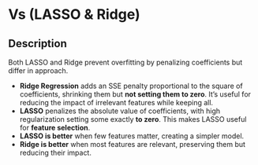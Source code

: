 # Vs (LASSO & Ridge)

## Description

Both LASSO and Ridge prevent overfitting by penalizing coefficients but differ in approach.

- **Ridge Regression** adds an SSE penalty proportional to the square of coefficients, shrinking them but **not setting them to zero**. It’s useful for reducing the impact of irrelevant features while keeping all.
- **LASSO** penalizes the absolute value of coefficients, with high regularization setting some exactly **to zero**. This makes LASSO useful for **feature selection**.
- **LASSO is better** when few features matter, creating a simpler model.
- **Ridge is better** when most features are relevant, preserving them but reducing their impact.
